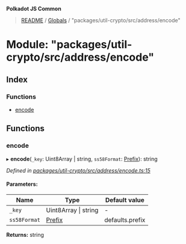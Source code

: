 **Polkadot JS Common**

> [README](../README.md) / [Globals](../globals.md) / "packages/util-crypto/src/address/encode"

# Module: "packages/util-crypto/src/address/encode"

## Index

### Functions

* [encode](_packages_util_crypto_src_address_encode_.md#encode)

## Functions

### encode

▸ **encode**(`_key`: Uint8Array \| string, `ss58Format`: [Prefix](_packages_util_crypto_src_address_types_.md#prefix)): string

*Defined in [packages/util-crypto/src/address/encode.ts:15](https://github.com/polkadot-js/common/blob/dd1220ac/packages/util-crypto/src/address/encode.ts#L15)*

#### Parameters:

Name | Type | Default value |
------ | ------ | ------ |
`_key` | Uint8Array \| string | - |
`ss58Format` | [Prefix](_packages_util_crypto_src_address_types_.md#prefix) | defaults.prefix |

**Returns:** string
